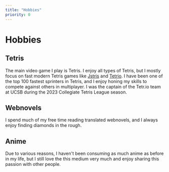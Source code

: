 ```yaml
---
title: "Hobbies"
priority: 0
---
```

# **Hobbies**

## **Tetris**

The main video game I play is Tetris. I enjoy all types of Tetris, but I mostly focus on fast modern Tetris games like [Jstris](https://jstris.jezevec10.com) and [Tetrio](https://tetr.io). I have been one of the top 100 fastest sprinters in Tetris, and I enjoy honing my skills to compete against others in multiplayer. I was the captain of the Tetr.io team at UCSB during the 2023 Collegiate Tetris League season.

## **Webnovels**

I spend much of my free time reading translated webnovels, and I always enjoy finding diamonds in the rough.

## **Anime**

Due to various reasons, I haven't been consuming as much anime as before in my life, but I still love the this medium very much and enjoy sharing this passion with other people.




